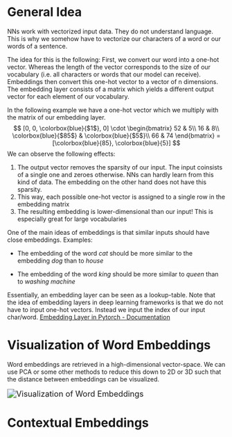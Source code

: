 # General Idea

NNs work with vectorized input data. They do not understand language. This is why we somehow have to vectorize our characters of a word or our words of a sentence.

The idea for this is the following: First, we convert our word into a one-hot vector. Whereas the length of the vector corresponds to the size of our vocabulary (i.e. all characters or words that our model can receive). Embeddings then convert this one-hot vector to a vector of n dimensions. The embedding layer consists of a matrix which yields a different output vector for each element of our vocabulary.

In the following example we have a one-hot vector which we multiply with the matrix of our embedding layer. 
$$
[0, 0, \colorbox{blue}{$1$}, 0] \cdot 
\begin{bmatrix} 
52 & 5\\ 
16 & 8\\
\colorbox{blue}{$85$} & \colorbox{blue}{$5$}\\
66 & 74
\end{bmatrix}
= [\colorbox{blue}{85}, \colorbox{blue}{5}]
$$
We can observe the following effects:

1. The output vector removes the sparsity of our input. The input coinsists of a single one and zeroes otherwise. NNs can hardly learn from this kind of data. The embedding on the other hand does not have this sparsity.
2. This way, each possible one-hot vector is assigned to a single row in the embedding matrix
3. The resulting embedding is lower-dimensional than our input! This is especially great for large vocabularies

One of the main ideas of embeddings is that similar inputs should have close embeddings. Examples:

- The embedding of the word *cat* should be more similar to the embedding *dog* than to *house*

- The embedding of the word *king* should be more similar to *queen* than to *washing machine*


Essentially, an embedding layer can be seen as a lookup-table. Note that the idea of embedding layers in deep learning frameworks is that we do not have to input one-hot vectors. Instead we input the index of our input char/word. [Embedding Layer in Pytorch - Documentation](https://pytorch.org/docs/stable/generated/torch.nn.Embedding.html)

# Visualization of Word Embeddings

Word embeddings are retrieved in a high-dimensional vector-space. We can use PCA or some other methods to reduce this down to 2D or 3D such that the distance between embeddings can be visualized. 

<img src="https://www.researchgate.net/profile/Faiza-Khattak/publication/332543716/figure/fig4/AS:796161606705153@1566831127474/Pubmed-Word-embedding-visualization-Green-text-Anatomical-location-heart-lung-liver.ppm" alt="Visualization of Word Embeddings" style="zoom:130%;" />

# Contextual Embeddings


